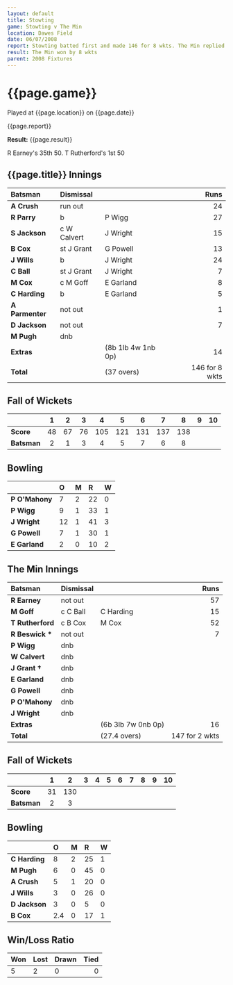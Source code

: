 ```yaml
---
layout: default
title: Stowting
game: Stowting v The Min
location: Dawes Field
date: 06/07/2008
report: Stowting batted first and made 146 for 8 wkts. The Min replied with 147 for 2 wkts
result: The Min won by 8 wkts
parent: 2008 Fixtures
---
```


# {{page.game}}

Played at {{page.location}} on {{page.date}}

{{page.report}}

**Result:** {{page.result}}

R Earney's 35th 50. T Rutherford's 1st 50

## {{page.title}} Innings

| Batsman | Dismissal |  | Runs |
|:---|:---|---|---:|
| **A Crush** | run out |  | 24 |
| **R Parry** | b | P Wigg | 27 |
| **S Jackson** | c W Calvert | J Wright | 15 |
| **B Cox** | st J Grant | G Powell | 13 |
| **J Wills** | b | J Wright | 24 |
| **C Ball** | st J Grant | J Wright | 7 |
| **M Cox** | c M Goff | E Garland | 8 |
| **C Harding** | b | E Garland | 5 |
| **A Parmenter** | not out |  | 1 |
| **D Jackson** | not out |  | 7 |
| **M Pugh** | dnb |  |  |
| **Extras** | | (8b 1lb 4w 1nb 0p) | 14 |
| **Total** | | (37 overs) | 146 for 8 wkts |

## Fall of Wickets

| | 1 | 2 | 3 | 4 | 5 | 6 | 7 | 8 | 9 | 10 |
|---|:---:|:---:|:---:|:---:|:---:|:---:|:---:|:---:|:---:|:---:|
| **Score** | 48 | 67 | 76 | 105 | 121 | 131 | 137 | 138 |  |  |
| **Batsman** | 2 | 1 | 3 | 4 | 5 | 7 | 6 | 8 |  |  |

## Bowling

| | O | M | R | W |
|---|:---|:---|:---|:---|
| **P O'Mahony** | 7 | 2 | 22 | 0 |
| **P Wigg** | 9 | 1 | 33 | 1 |
| **J Wright** | 12 | 1 | 41 | 3 |
| **G Powell** | 7 | 1 | 30 | 1 |
| **E Garland** | 2 | 0 | 10 | 2 |

## The Min Innings

| Batsman | Dismissal |  | Runs |
|:---|:---|---|---:|
| **R Earney** | not out |  | 57 |
| **M Goff** | c C Ball | C Harding | 15 |
| **T Rutherford** | c B Cox | M Cox | 52 |
| **R Beswick &#42;** | not out |  | 7 |
| **P Wigg** | dnb |  |  |
| **W Calvert** | dnb |  |  |
| **J Grant &#8224;** | dnb |  |  |
| **E Garland** | dnb |  |  |
| **G Powell** | dnb |  |  |
| **P O'Mahony** | dnb |  |  |
| **J Wright** | dnb |  |  |
| **Extras** | | (6b 3lb 7w 0nb 0p) | 16 |
| **Total** | | (27.4 overs) | 147 for 2 wkts |

## Fall of Wickets

| | 1 | 2 | 3 | 4 | 5 | 6 | 7 | 8 | 9 | 10 |
|---|:---:|:---:|:---:|:---:|:---:|:---:|:---:|:---:|:---:|:---:|
| **Score** | 31 | 130 |  |  |  |  |  |  |  |  |
| **Batsman** | 2 | 3 |  |  |  |  |  |  |  |  |

## Bowling

| | O | M | R | W |
|---|:---|:---|:---|:---|
| **C Harding** | 8 | 2 | 25 | 1 |
| **M Pugh** | 6 | 0 | 45 | 0 |
| **A Crush** | 5 | 1 | 20 | 0 |
| **J Wills** | 3 | 0 | 26 | 0 |
| **D Jackson** | 3 | 0 | 5 | 0 |
| **B Cox** | 2.4 | 0 | 17 | 1 |

## Win/Loss Ratio

| Won | Lost | Drawn | Tied |
|:---|:---|:---|---:|
| 5 | 2 | 0 | 0 |